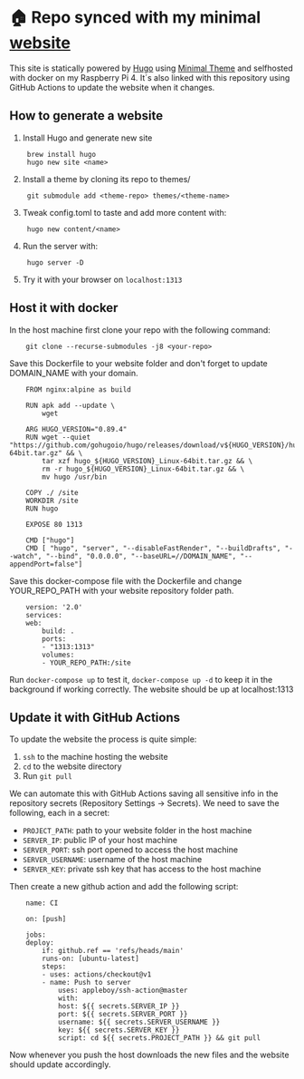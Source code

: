 # 🏠 Repo synced with my minimal [website](https://pedroruiz.xyz)

This site is statically powered by [Hugo](https://github.com/gohugoio/hugo) using [Minimal Theme](https://github.com/calintat/minimal) and selfhosted with docker on my Raspberry Pi 4. It´s also linked with this repository using GitHub Actions to update the website when it changes.

## How to generate a website
1. Install Hugo and generate new site

		brew install hugo
		hugo new site <name>

2. Install a theme by cloning its repo to themes/

		git submodule add <theme-repo> themes/<theme-name>

3. Tweak config.toml to taste and add more content with:

		hugo new content/<name>

4. Run the server with:

		hugo server -D

5. Try it with your browser on ```localhost:1313```

## Host it with docker

In the host machine first clone your repo with the following command:

		git clone --recurse-submodules -j8 <your-repo>

Save this Dockerfile to your website folder and don't forget to update DOMAIN_NAME with your domain.

		FROM nginx:alpine as build

		RUN apk add --update \
			wget

		ARG HUGO_VERSION="0.89.4"
		RUN wget --quiet "https://github.com/gohugoio/hugo/releases/download/v${HUGO_VERSION}/hugo_${HUGO_VERSION}_Linux-64bit.tar.gz" && \
			tar xzf hugo_${HUGO_VERSION}_Linux-64bit.tar.gz && \
			rm -r hugo_${HUGO_VERSION}_Linux-64bit.tar.gz && \
			mv hugo /usr/bin

		COPY ./ /site
		WORKDIR /site
		RUN hugo

		EXPOSE 80 1313

		CMD ["hugo"]
		CMD [ "hugo", "server", "--disableFastRender", "--buildDrafts", "--watch", "--bind", "0.0.0.0", "--baseURL=//DOMAIN_NAME", "--appendPort=false"]

Save this docker-compose file with the Dockerfile and change YOUR_REPO_PATH with your website repository folder path.

		version: '2.0'
		services:
		web:
			build: .
			ports:
			- "1313:1313"
			volumes:
			- YOUR_REPO_PATH:/site

Run ```docker-compose up``` to test it, ```docker-compose up -d``` to keep it in the background if working correctly. The website should be up at localhost:1313

## Update it with GitHub Actions

To update the website the process is quite simple:
1. ```ssh``` to the machine hosting the website
2. ```cd``` to the website directory
3. Run ```git pull```

We can automate this with GitHub Actions saving all sensitive info in the repository secrets (Repository Settings -> Secrets). We need to save the following, each in a secret:
- ```PROJECT_PATH```: path to your website folder in the host machine
- ```SERVER_IP```: public IP of your host machine
- ```SERVER_PORT```: ssh port opened to access the host machine
- ```SERVER_USERNAME```: username of the host machine
- ```SERVER_KEY```: private ssh key that has access to the host machine

Then create a new github action and add the following script:

		name: CI

		on: [push]

		jobs:
		deploy:
			if: github.ref == 'refs/heads/main'
			runs-on: [ubuntu-latest]
			steps:
			- uses: actions/checkout@v1
			- name: Push to server
				uses: appleboy/ssh-action@master
				with:
				host: ${{ secrets.SERVER_IP }}
				port: ${{ secrets.SERVER_PORT }}
				username: ${{ secrets.SERVER_USERNAME }}
				key: ${{ secrets.SERVER_KEY }}
				script: cd ${{ secrets.PROJECT_PATH }} && git pull

Now whenever you push the host downloads the new files and the website should update accordingly.
